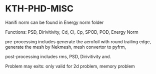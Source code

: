 # KTH-PHD-MISC
Hanifi norm can be found in Energy norm folder

Functions: PSD, Dirivitivity, Cd, Cl, Cp, SPOD, POD, Energy Norm

pre-processing includes generate the aerofoil with round trailing edge, generate the mesh by Nekmesh, mesh convertor to pyfrm, 

post-processing includes rms, PSD, Dirivitivity and.  

Problem may exits: only valid for 2d problem, memory problem
